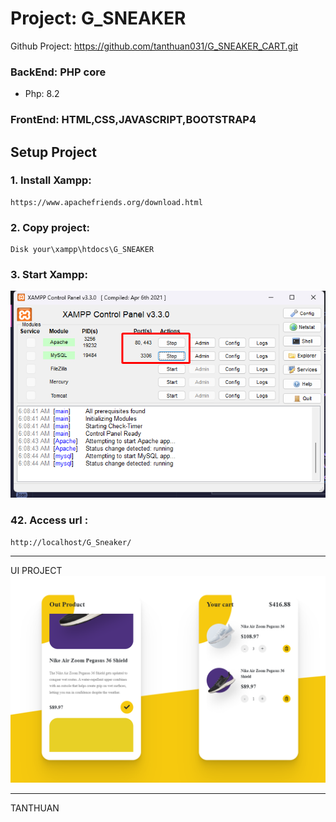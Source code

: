 # Project: G_SNEAKER

Github Project: https://github.com/tanthuan031/G_SNEAKER_CART.git

### BackEnd: PHP core

- Php: 8.2

### FrontEnd: HTML,CSS,JAVASCRIPT,BOOTSTRAP4

## Setup Project

### 1. Install Xampp:

```
https://www.apachefriends.org/download.html
```

### 2. Copy project:

```
Disk your\xampp\htdocs\G_SNEAKER
```

### 3. Start Xampp:

<img src="./asset/image/startXampp.png">

### 42. Access url :

```
http://localhost/G_Sneaker/
```

---

UI PROJECT
<img src="./asset/image/UI.png">

---

TANTHUAN
